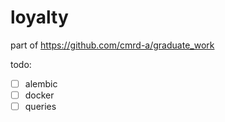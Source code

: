 # loyalty

part of https://github.com/cmrd-a/graduate_work

todo:
- [ ] alembic
- [ ] docker
- [ ] queries